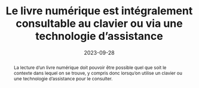 ---
N: '161'
Rubrique: Navigation
title: Le livre numérique est intégralement consultable au clavier ou via une technologie d’assistance
detail: Le site est intégralement utilisable au clavier. 
abstract: La lecture d’un livre numérique doit pouvoir être possible quel que soit le contexte dans lequel on se trouve, y compris donc lorsqu’on utilise un clavier ou une technologie d’assistance pour le consulter.
categories: [" Navigation"]
agrege: O4161-E053
opquast: '4 161'
indiceebook: '53'
description: "Règle n° 053"
before: "052"
weight: "053"
after: "054"
actif: '1'
layout: rules
date: 2023-09-28
tags: ["", ""]
objectif: ["Permettre la consultation d’un livre numérique indépendamment du périphérique d'entrée", "Améliorer l’accessibilité des contenus aux personnes handicapées."]
Meo: ["Fournir un moyen d’accès alternatif pour les éléments interactifs (liens, boutons…) n’utilisant pas les modes d’interaction par défaut"]
Controle: ["Vérifier que les éléments interactifs sont utilisables au clavier"]
Source: ["Opquast"]
Referentiel: ["EPUB 3 Overview - Reading order : https://w3c.github.io/epub-specs/epub33/overview/#sec-nav"]
Steps: ["", ""]
pertinence: "la part d’ebooks trade avec interactions (hyperliens exclus) est infime"
---
